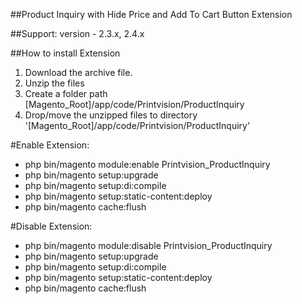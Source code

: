 ##Product Inquiry with Hide Price and Add To Cart Button Extension

##Support: 
version - 2.3.x, 2.4.x

##How to install Extension

1. Download the archive file. 
2. Unzip the files 
3. Create a folder path [Magento_Root]/app/code/Printvision/ProductInquiry 
4. Drop/move the unzipped files to directory '[Magento_Root]/app/code/Printvision/ProductInquiry'

#Enable Extension:
- php bin/magento module:enable Printvision_ProductInquiry
- php bin/magento setup:upgrade
- php bin/magento setup:di:compile
- php bin/magento setup:static-content:deploy
- php bin/magento cache:flush

#Disable Extension:
- php bin/magento module:disable Printvision_ProductInquiry
- php bin/magento setup:upgrade
- php bin/magento setup:di:compile
- php bin/magento setup:static-content:deploy
- php bin/magento cache:flush
